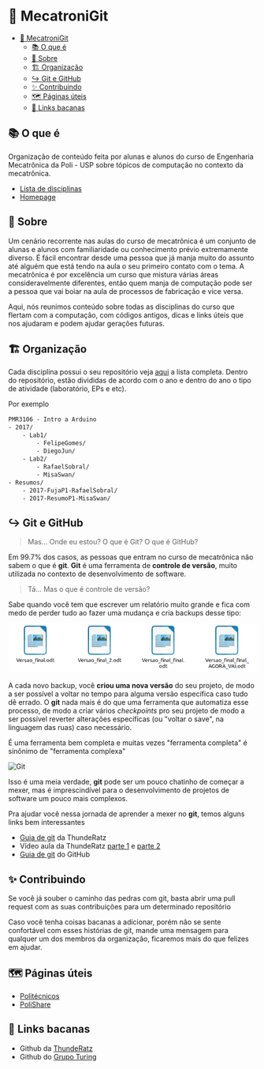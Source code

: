 # 🤖 MecatroniGit

- [🤖 MecatroniGit](#-mecatronigit)
  - [📚 O que é](#-o-que-é)
  - [🔖 Sobre](#-sobre)
  - [🏗️ Organização](#️-organização)
  - [↪️ Git e GitHub](#️-git-e-github)
  - [✨ Contribuindo](#-contribuindo)
  - [🗺️ Páginas úteis](#️-páginas-úteis)
  - [🔗 Links bacanas](#-links-bacanas)

## 📚 O que é

Organização de conteúdo feita por alunas e alunos do curso de Engenharia Mecatrônica da Poli - USP sobre tópicos de computação no contexto da mecatrônica.

- [Lista de disciplinas](https://github.com/MecatroniGit)
- [Homepage](https://mecatronigit.github.io/)

## 🔖 Sobre

Um cenário recorrente nas aulas do curso de mecatrônica é um conjunto de alunas e alunos com familiaridade ou conhecimento prévio extremamente diverso. É fácil encontrar desde uma pessoa que já manja muito do assunto até alguém que está tendo na aula o seu primeiro contato com o tema. A mecatrônica é por excelência um curso que mistura várias áreas consideravelmente diferentes, então quem manja de computação pode ser a pessoa que vai boiar na aula de processos de fabricação e vice versa.

Aqui, nós reunimos conteúdo sobre todas as disciplinas do curso que flertam com a computação, com códigos antigos, dicas e links úteis que nos ajudaram e podem ajudar gerações futuras.

## 🏗️ Organização

Cada disciplina possui o seu repositório veja [aqui](https://github.com/MecatroniGit) a lista completa. Dentro do repositório, estão divididas de acordo com o ano e dentro do ano o tipo de atividade (laboratório, EPs e etc).

Por exemplo

    PMR3106 - Intro a Arduino
    - 2017/
        - Lab1/
            - FelipeGomes/
            - DiegoJun/
        - Lab2/
            - RafaelSobral/
            - MisaSwan/
    - Resumos/
        - 2017-FujaP1-RafaelSobral/
        - 2017-ResumoP1-MisaSwan/

## ↪️ Git e GitHub

> Mas... Onde eu estou? O que é Git? O que é GitHub?

Em 99.7% dos casos, as pessoas que entram no curso de mecatrônica não sabem o que é **git**. **Git** é uma ferramenta de **controle de versão**, muito utilizada no contexto de desenvolvimento de software.

> Tá... Mas o que é controle de versão?

Sabe quando você tem que escrever um relatório muito grande e fica com medo de perder tudo ao fazer uma mudança e cria backups desse tipo:

![Controle de versão](./imgs/controle_versao.png)

A cada novo backup, você **criou uma nova versão** do seu projeto, de modo a ser possível a voltar no tempo para alguma versão específica caso tudo dê errado. O **git** nada mais é do que uma ferramenta que automatiza esse processo, de modo a criar vários _checkpoints_ pro seu projeto de modo a ser possível reverter alterações específicas (ou "voltar o save", na linguagem das ruas) caso necessário.

É uma ferramenta bem completa e muitas vezes "ferramenta completa" é sinônimo de "ferramenta complexa"

![Git](https://imgs.xkcd.com/comics/git.png)

Isso é uma meia verdade, **git** pode ser um pouco chatinho de começar a mexer, mas é imprescindível para o desenvolvimento de projetos de software um pouco mais complexos.

Pra ajudar você nessa jornada de aprender a mexer no **git**, temos alguns links bem interessantes

- [Guia de git](https://github.com/ThundeRatz/Bixos-2019/tree/master/git) da ThundeRatz
- Vídeo aula da ThundeRatz [parte 1](https://youtu.be/nb8BoPCD5h4) e [parte 2](https://youtu.be/jFiit3u-uKY)
- [Guia de git](https://guides.github.com/activities/hello-world/) do GitHub

## ✨ Contribuindo

Se você já souber o caminho das pedras com git, basta abrir uma pull request com as suas contribuições para um determinado repositório

Caso você tenha coisas bacanas a adicionar, porém não se sente confortável com esses histórias de git, mande uma mensagem para qualquer um dos membros da organização, ficaremos mais do que felizes em ajudar.

## 🗺️ Páginas úteis

- [Politécnicos](https://www.politecnicos.com.br/)
- [PoliShare](https://www.polishare.com.br/)

## 🔗 Links bacanas

- Github da [ThundeRatz](https://github.com/ThundeRatz)
- Github do [Grupo Turing](https://github.com/GrupoTuring)
